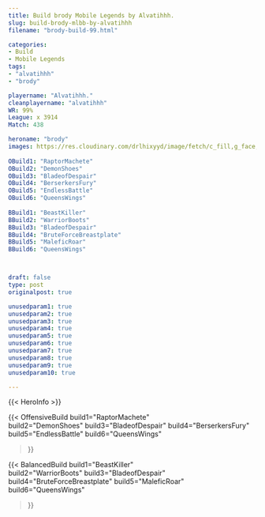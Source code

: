 ```yaml
---
title: Build brody Mobile Legends by Alvatihhh.
slug: build-brody-mlbb-by-alvatihhh
filename: "brody-build-99.html"

categories: 
- Build 
- Mobile Legends
tags: 
- "alvatihhh"
- "brody"

playername: "Alvatihhh."
cleanplayername: "alvatihhh"
WR: 99%
League: x 3914
Match: 438 

heroname: "brody"
images: https://res.cloudinary.com/drlhixyyd/image/fetch/c_fill,g_face,f_auto/https://cdn2-build.mobagenie.my.id/p/images/banner/full/brody.jpg
 
OBuild1: "RaptorMachete"  
OBuild2: "DemonShoes" 
OBuild3: "BladeofDespair" 
OBuild4: "BerserkersFury" 
OBuild5: "EndlessBattle" 
OBuild6: "QueensWings" 
 
BBuild1: "BeastKiller"  
BBuild2: "WarriorBoots" 
BBuild3: "BladeofDespair" 
BBuild4: "BruteForceBreastplate" 
BBuild5: "MaleficRoar" 
BBuild6: "QueensWings"



draft: false
type: post
originalpost: true

unusedparam1: true
unusedparam2: true
unusedparam3: true
unusedparam4: true
unusedparam5: true
unusedparam6: true
unusedparam7: true
unusedparam8: true
unusedparam9: true
unusedparam10: true

---
```


{{< HeroInfo >}} 

{{< OffensiveBuild 
build1="RaptorMachete"  
build2="DemonShoes" 
build3="BladeofDespair" 
build4="BerserkersFury" 
build5="EndlessBattle" 
build6="QueensWings" 
 >}} 

{{< BalancedBuild 
build1="BeastKiller"  
build2="WarriorBoots" 
build3="BladeofDespair" 
build4="BruteForceBreastplate" 
build5="MaleficRoar" 
build6="QueensWings" 
 >}}

